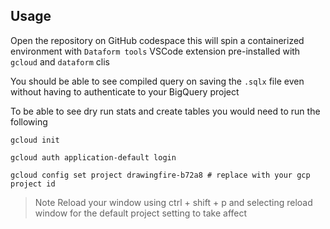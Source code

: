 ## Usage


Open the repository on GitHub codespace this will spin a containerized environment with
`Dataform tools` VSCode extension pre-installed with `gcloud` and `dataform` clis

You should be able to see compiled query on saving the `.sqlx` file even without having to authenticate to your BigQuery project

To be able to see dry run stats and create tables you would need to run the following


```
gcloud init
```

```
gcloud auth application-default login
```

```
gcloud config set project drawingfire-b72a8 # replace with your gcp project id
```

> Note
Reload your window using ctrl + shift + p and selecting reload window for the default project setting to take
affect
